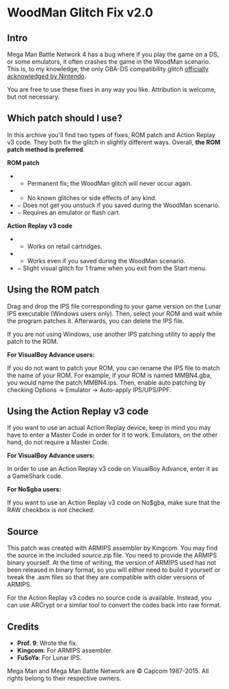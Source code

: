 ﻿WoodMan Glitch Fix v2.0
=======================

Intro
-----
Mega Man Battle Network 4 has a bug where if you play the game on a DS, or
some emulators, it often crashes the game in the WoodMan scenario. This is,
to my knowledge, the only GBA-DS compatibility glitch [officially acknowledged
by Nintendo](https://www.nintendo.com/consumer/systems/gameboy/trouble_specificgame.jsp#megaman).

You are free to use these fixes in any way you like. Attribution is welcome, but
not necessary.



Which patch should I use?
-------------------------
In this archive you'll find two types of fixes, ROM patch and Action Replay v3
code. They both fix the glitch in slightly different ways. Overall, **the ROM
patch method is preferred**.

**ROM patch**
- + Permanent fix; the WoodMan glitch will never occur again.
- + No known glitches or side effects of any kind.
- − Does not get you unstuck if you saved during the WoodMan scenario.
- − Requires an emulator or flash cart.

**Action Replay v3 code**
- + Works on retail cartridges.
- + Works even if you saved during the WoodMan scenario.
- − Slight visual glitch for 1 frame when you exit from the Start menu.



Using the ROM patch
-------------------
Drag and drop the IPS file corresponding to your game version on the Lunar IPS
executable (Windows users only). Then, select your ROM and wait while the
program patches it. Afterwards, you can delete the IPS file.

If you are not using Windows, use another IPS patching utility to apply the
patch to the ROM.

**For VisualBoy Advance users:**

If you do not want to patch your ROM, you can rename the IPS file to match the
name of your ROM. For example, if your ROM is named MMBN4.gba, you would name
the patch MMBN4.ips. Then, enable auto patching by checking Options -> Emulator
-> Auto-apply IPS/UPS/PPF.



Using the Action Replay v3 code
-------------------------------
If you want to use an actual Action Replay device, keep in mind you may have to
enter a Master Code in order for it to work. Emulators, on the other hand, do
not require a Master Code.

**For VisualBoy Advance users:**

In order to use an Action Replay v3 code on VisualBoy Advance, enter it as a
GameShark code.

**For No$gba users:**

If you want to use an Action Replay v3 code on No$gba, make sure that the RAW
checkbox is *not* checked.



Source
------
This patch was created with ARMIPS assembler by Kingcom. You may find the source
in the included *source.zip* file. You need to provide the ARMIPS binary
yourself. At the time of writing, the version of ARMIPS used has not been
released in binary format, so you will either need to build it yourself or tweak
the .asm files so that they are compatible with older versions of ARMIPS.

For the Action Replay v3 codes no source code is available. Instead, you can use
ARCrypt or a similar tool to convert the codes back into raw format.



Credits
-------
- **Prof. 9**: Wrote the fix.
- **Kingcom**: For ARMIPS assembler.
- **FuSoYa**: For Lunar IPS.

Mega Man and Mega Man Battle Network are © Capcom 1987-2015. All rights belong
to their respective owners.